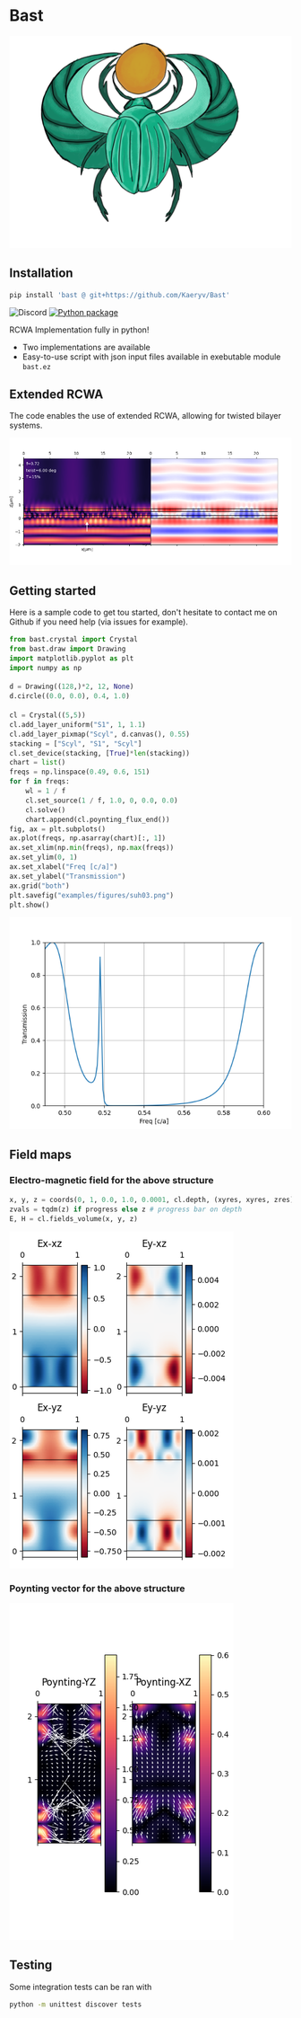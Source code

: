 # Bast

![](khepri-light.png#gh-light-mode-only)


## Installation

```bash
pip install 'bast @ git+https://github.com/Kaeryv/Bast'
```

![Discord](https://img.shields.io/discord/1228737702149623809?style=flat-square)
[![Python package](https://github.com/Kaeryv/Bast/actions/workflows/python-package.yml/badge.svg)](https://github.com/Kaeryv/Bast/actions/workflows/python-package.yml)

RCWA Implementation fully in python!
- Two implementations are available
- Easy-to-use script with json input files available in exebutable module `bast.ez`


## Extended RCWA

The code enables the use of extended RCWA, allowing for twisted bilayer systems.

![](examples/figures/twist_xz.png)


## Getting started

Here is a sample code to get tou started, don't hesitate to contact me on Github if you need help (via issues for example).

```python
from bast.crystal import Crystal
from bast.draw import Drawing
import matplotlib.pyplot as plt
import numpy as np

d = Drawing((128,)*2, 12, None)
d.circle((0.0, 0.0), 0.4, 1.0)

cl = Crystal((5,5))
cl.add_layer_uniform("S1", 1, 1.1)
cl.add_layer_pixmap("Scyl", d.canvas(), 0.55)
stacking = ["Scyl", "S1", "Scyl"]
cl.set_device(stacking, [True]*len(stacking))
chart = list()
freqs = np.linspace(0.49, 0.6, 151)
for f in freqs:
    wl = 1 / f
    cl.set_source(1 / f, 1.0, 0, 0.0, 0.0)
    cl.solve()
    chart.append(cl.poynting_flux_end())
fig, ax = plt.subplots()
ax.plot(freqs, np.asarray(chart)[:, 1])
ax.set_xlim(np.min(freqs), np.max(freqs))
ax.set_ylim(0, 1)
ax.set_xlabel("Freq [c/a]")
ax.set_ylabel("Transmission")
ax.grid("both")
plt.savefig("examples/figures/suh03.png")
plt.show()
```

![](examples/figures/suh03.png)

## Field maps

### Electro-magnetic field for the above structure

```python
x, y, z = coords(0, 1, 0.0, 1.0, 0.0001, cl.depth, (xyres, xyres, zres))
zvals = tqdm(z) if progress else z # progress bar on depth
E, H = cl.fields_volume(x, y, z)
```

![](examples/figures/Efield_holey_pair.png)

### Poynting vector for the above structure

![](examples/figures/Poynting_holey_pair.png)

## Testing

Some integration tests can be ran with

```bash
python -m unittest discover tests
```
